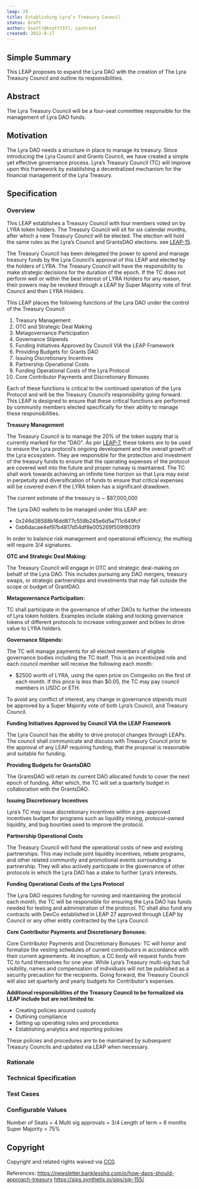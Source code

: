 ```yaml
---
leap: 29
title: Establishing Lyra’s Treasury Council
status: Draft
author: ksett(@ksett737), Lochrest
created: 2022-8-17
---
```


<!--You can leave these HTML comments in your merged LEAP and delete the visible duplicate text guides, they will not appear and may be helpful to refer to if you edit it again. This is the suggested template for new LEAPs. Note that a LEAP number will be assigned by an editor. When opening a pull request to submit your LEAP, please use an abbreviated title in the filename, `leap-draft_title_abbrev.md`. The title should be 44 characters or less.-->



## Simple Summary
<!--"If you can't explain it simply, you don't understand it well enough." Simply describe the outcome the proposed changes intends to achieve. This should be non-technical and accessible to a casual community member.-->
This LEAP proposes to expand the Lyra DAO with the creation of The Lyra Treasury Council and outline its responsibilities.

## Abstract
<!--A short (~200 word) description of the proposed change, the abstract should clearly describe the proposed change. This is what *will* be done if the LEAP is implemented, not *why* it should be done or *how* it will be done. If the LEAP proposes deploying a new contract, write, "we propose to deploy a new contract that will do x".-->
The Lyra Treasury Council will be a four-seat committee responsible for the management of Lyra DAO funds.

## Motivation
<!--This is the problem statement. This is the *why* of the LEAP. It should clearly explain *why* the current state of the protocol is inadequate.  It is critical that you explain *why* the change is needed, if the LEAP proposes changing how something is calculated, you must address *why* the current calculation is innaccurate or wrong. This is not the place to describe how the LEAP will address the issue!-->
The Lyra DAO needs a structure in place to manage its treasury. Since introducing the Lyra Council and Grants Council, we have created a simple yet effective governance process. Lyra’s Treasury Council (TC) will improve upon this framework by establishing a decentralized mechanism for the financial management of the Lyra Treasury.

## Specification
<!--The specification should describe the syntax and semantics of any new feature, there are five sections
1. Overview
2. Rationale
3. Technical Specification
4. Test Cases
5. Configurable Values
-->

### Overview
<!--This is a high level overview of *how* the LEAP will solve the problem. The overview should clearly describe how the new feature will be implemented.-->
This LEAP establishes a Treasury Council with four members voted on by LYRA token holders. The Treasury Council will sit for six calendar months, after which a new Treasury Council will be elected. The election will hold the same rules as the Lyra’s Council and GrantsDAO elections. see [LEAP-15](https://leaps.lyra.finance/leaps/leap-15).

The Treasury Council has been delegated the power to spend and manage treasury funds by the Lyra Council’s approval of this LEAP and elected by the holders of LYRA. The Treasury Council will have the responsibility to make strategic decisions for the duration of the epoch. If the TC does not perform well or within the best interest of LYRA Holders for any reason, their powers may be revoked through a LEAP by Super Majority vote of first Council and then LYRA Holders.

This LEAP places the following functions of the Lyra DAO under the control of the Treasury Council:

1. Treasury Management
2. OTC and Strategic Deal Making
3. Metagovernance Participation
4. Governance Stipends
5. Funding Initiatives Approved by Council VIA the LEAP Framework
6. Providing Budgets for Grants DAO
7. Issuing Discretionary Incentives
8. Partnership Operational Costs
9. Funding Operational Costs of the Lyra Protocol
10. Core Contributor Payments and Discretionary Bonuses

Each of these functions is critical to the continued operation of the Lyra Protocol and will be the Treasury Council’s responsibility going forward. This LEAP is designed to ensure that these critical functions are performed by community members elected specifically for their ability to manage these responsibilities. 

**Treasury Management**

The Treasury Council is to manage the 20% of the token supply that is currently marked for the "DAO". As per [LEAP-7](https://leaps.lyra.finance/leaps/leap-7), these tokens are to be used to ensure the Lyra protocol’s ongoing development and the overall growth of the Lyra ecosystem. They are responsible for the protection and investment of the treasury funds to ensure that the operating expenses of the protocol are covered well into the future and proper runway is maintained. The TC shall work towards achieving an infinite time horizon so that Lyra may exist in perpetuity and diversification of funds to ensure that critical expenses will be covered even if the LYRA token has a significant drawdown.

The current estimate of the treasury is ~ $87,000,000

The Lyra DAO wallets to be managed under this LEAP are:
- 0x246d38588b16dd877c558b245e6d5a711c649fcf
- 0xb6dacae4ef97b4817d54df8e005269f509f803f9

In order to balance risk management and operational efficiency, the multisig will require 3/4 signatures.

**OTC and Strategic Deal Making:**

The Treasury Council will engage in OTC and strategic deal-making on behalf of the Lyra DAO. This includes pursuing any DAO mergers, treasury swaps, or strategic partnerships and investments that may fall outside the scope or budget of GrantDAO.

**Metagovernance Participation:**

TC shall participate in the governance of other DAOs to further the interests of Lyra token holders. Examples include staking and locking governance tokens of different protocols to increase voting power and bribes to drive value to LYRA holders.

**Governance Stipends:**

The TC will manage payments for all elected members of eligible governance bodies including the TC itself. This is an incentivized role and each council member will receive the following each month:

- $2500 worth of LYRA, using the open price on Coingecko on the first of each month. If this price is less than $0.05, the TC may pay council members in USDC or ETH.

To avoid any conflict of interest, any change in governance stipends must be approved by a Super Majority vote of both Lyra’s Council, and Treasury Council.

**Funding Initiatives Approved by Council VIA the LEAP Framework**

The Lyra Council has the ability to drive protocol changes through LEAPs. The council shall communicate and discuss with Treasury Council prior to the approval of any LEAP requiring funding, that the proposal is reasonable and suitable for funding.

**Providing Budgets for GrantsDAO**

The GrantsDAO will retain its current DAO allocated funds to cover the next epoch of funding. After which, the TC will set a quarterly budget in collaboration with the GrantsDAO.

**Issuing Discretionary Incentives**

Lyra’s TC may issue discretionary incentives within a pre-approved incentives budget for programs such as liquidity mining, protocol-owned liquidity, and bug bounties used to improve the protocol.

**Partnership Operational Costs**

The Treasury Council will fund the operational costs of new and existing partnerships. This may include joint liquidity incentives, rebate programs, and other related community and promotional events surrounding a partnership. They will also actively participate in the governance of other protocols in which the Lyra DAO has a stake to further Lyra’s interests.

**Funding Operational Costs of the Lyra Protocol**

The Lyra DAO requires funding for running and maintaining the protocol each month, the TC will be responsible for ensuring the Lyra DAO has funds needed for testing and administration of the protocol. TC shall also fund any contracts with DevCo established in LEAP 27 approved through LEAP by Council or any other entity contracted by the Lyra Council.

**Core Contributor Payments and Discretionary Bonuses:**

Core Contributor Payments and Discretionary Bonuses: TC will honor and formalize the vesting schedules of current contributors in accordance with their current agreements. At inception, a CC body will request funds from TC to fund themselves for one year. While Lyra’s Treasury multi-sig has full visibility, names and compensation of individuals will not be published as a security precaution for the recipients. Going forward, the Treasury Council will also set quarterly and yearly budgets for Contributor’s expenses.




**Additional responsibilities of the Treasury Council to be formalized via LEAP include but are not limited to:** 

- Creating policies around custody 
- Outlining compliance
- Setting up operating rules and procedures 
- Establishing analytics and reporting policies 

These policies and procedures are to be maintained by subsequent Treasury Councils and updated via LEAP when necessary.


### Rationale
<!--This is where you explain the reasoning behind how you propose to solve the problem. Why did you propose to implement the change in this way, what were the considerations and trade-offs. The rationale fleshes out what motivated the design and why particular design decisions were made. It should describe alternate designs that were considered and related work. The rationale may also provide evidence of consensus within the community, and should discuss important objections or concerns raised during discussion.-->

### Technical Specification
<!--The technical specification should outline the public API of the changes proposed. That is, changes to any of the interfaces Lyra currently exposes or the creations of new ones.-->


### Test Cases
<!--Test cases for an implementation are mandatory for LEAPs but can be included with the implementation..-->


### Configurable Values
<!--Please list all values configurable under this implementation.-->
Number of Seats =  4
Multi sig approvals = 3/4
Length of term = 6 months
Super Majority = 75%

## Copyright
Copyright and related rights waived via [CC0](https://creativecommons.org/publicdomain/zero/1.0/).

References:
https://newsletter.banklesshq.com/p/how-daos-should-approach-treasury
https://sips.synthetix.io/sips/sip-155/
